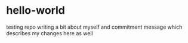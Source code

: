 # hello-world
testing repo
writing a bit about myself
and commitment message which describes my changes here as well

